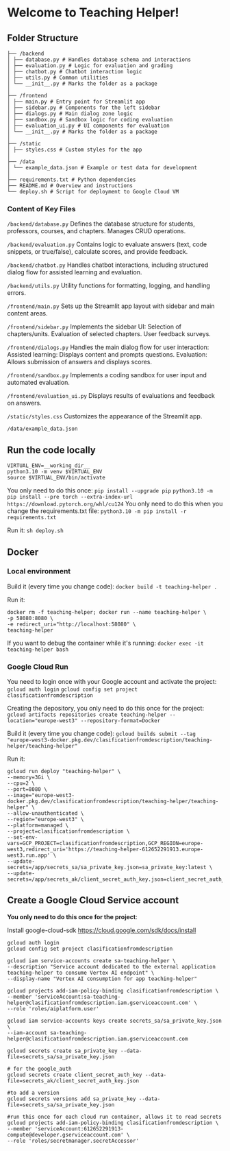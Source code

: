 # Welcome to Teaching Helper!

## Folder Structure
```
├── /backend
│ ├── database.py # Handles database schema and interactions
│ ├── evaluation.py # Logic for evaluation and grading
│ ├── chatbot.py # Chatbot interaction logic
│ ├── utils.py # Common utilities
│ └── __init__.py # Marks the folder as a package
│
├── /frontend
│ ├── main.py # Entry point for Streamlit app
│ ├── sidebar.py # Components for the left sidebar
│ ├── dialogs.py # Main dialog zone logic
│ ├── sandbox.py # Sandbox logic for coding evaluation
│ ├── evaluation_ui.py # UI components for evaluation
│ └── __init__.py # Marks the folder as a package
│
├── /static
│ ├── styles.css # Custom styles for the app
│
├── /data
│ └── example_data.json # Example or test data for development
│
├── requirements.txt # Python dependencies
├── README.md # Overview and instructions
└── deploy.sh # Script for deployment to Google Cloud VM
```
### Content of Key Files

`/backend/database.py`
Defines the database structure for students, professors, courses, and chapters. Manages CRUD operations.

`/backend/evaluation.py`
Contains logic to evaluate answers (text, code snippets, or true/false), calculate scores, and provide feedback.

`/backend/chatbot.py`
Handles chatbot interactions, including structured dialog flow for assisted learning and evaluation.

`/backend/utils.py`
Utility functions for formatting, logging, and handling errors.

`/frontend/main.py`
Sets up the Streamlit app layout with sidebar and main content areas.

`/frontend/sidebar.py`
Implements the sidebar UI:
Selection of chapters/units.
Evaluation of selected chapters.
User feedback surveys.

`/frontend/dialogs.py`
Handles the main dialog flow for user interaction:
Assisted learning: Displays content and prompts questions.
Evaluation: Allows submission of answers and displays scores.

`/frontend/sandbox.py`
Implements a coding sandbox for user input and automated evaluation.

`/frontend/evaluation_ui.py`
Displays results of evaluations and feedback on answers.

`/static/styles.css`
Customizes the appearance of the Streamlit app.

`/data/example_data.json`

## Run the code locally

```
VIRTUAL_ENV=__working_dir__
python3.10 -m venv $VIRTUAL_ENV
source $VIRTUAL_ENV/bin/activate
```
You only need to do this once:
`pip install --upgrade pip`
`python3.10 -m pip install --pre torch --extra-index-url https://download.pytorch.org/whl/cu124`
You only need to do this when you change the requirements.txt file:
`python3.10 -m pip install -r requirements.txt`

Run it:
`sh deploy.sh`

## Docker
### Local environment

Build it (every time you change code):
`docker build -t teaching-helper .`

Run it:
```
docker rm -f teaching-helper; docker run --name teaching-helper \
-p 58080:8080 \
-e redirect_uri="http://localhost:58080" \
teaching-helper
```
If you want to debug the container while it's running:
`docker exec -it teaching-helper bash`

### Google Cloud Run
You need to login once with your Google account and activate the project:
`gcloud auth login`
`gcloud config set project clasificationfromdescription`

Creating the depository, you only need to do this once for the project:
`gcloud artifacts repositories create teaching-helper --location="europe-west3" --repository-format=Docker`

Build it (every time you change code):
`gcloud builds submit --tag "europe-west3-docker.pkg.dev/clasificationfromdescription/teaching-helper/teaching-helper"`

Run it:
```
gcloud run deploy "teaching-helper" \
--memory=3Gi \
--cpu=2 \
--port=8080 \
--image="europe-west3-docker.pkg.dev/clasificationfromdescription/teaching-helper/teaching-helper" \
--allow-unauthenticated \
--region="europe-west3" \
--platform=managed \
--project=clasificationfromdescription \
--set-env-vars=GCP_PROJECT=clasificationfromdescription,GCP_REGION=europe-west3,redirect_uri='https://teaching-helper-612652291913.europe-west3.run.app' \
--update-secrets=/app/secrets_sa/sa_private_key.json=sa_private_key:latest \
--update-secrets=/app/secrets_ak/client_secret_auth_key.json=client_secret_auth_key:latest
```

## Create a Google Cloud Service account
**You only need to do this once for the project**:

Install google-cloud-sdk https://cloud.google.com/sdk/docs/install

```
gcloud auth login
gcloud config set project clasificationfromdescription

gcloud iam service-accounts create sa-teaching-helper \
--description "Service account dedicated to the external application teaching-helper to consume Vertex AI endpoint" \
--display-name "Vertex AI consumption for app teaching-helper"

gcloud projects add-iam-policy-binding clasificationfromdescription \
--member 'serviceAccount:sa-teaching-helper@clasificationfromdescription.iam.gserviceaccount.com' \
--role 'roles/aiplatform.user'

gcloud iam service-accounts keys create secrets_sa/sa_private_key.json \
--iam-account sa-teaching-helper@clasificationfromdescription.iam.gserviceaccount.com

gcloud secrets create sa_private_key --data-file=secrets_sa/sa_private_key.json

# for the google_auth 
gcloud secrets create client_secret_auth_key --data-file=secrets_ak/client_secret_auth_key.json

#to add a version
gcloud secrets versions add sa_private_key --data-file=secrets_sa/sa_private_key.json

#run this once for each cloud run container, allows it to read secrets
gcloud projects add-iam-policy-binding clasificationfromdescription \
--member 'serviceAccount:612652291913-compute@developer.gserviceaccount.com' \
--role 'roles/secretmanager.secretAccessor'
```
